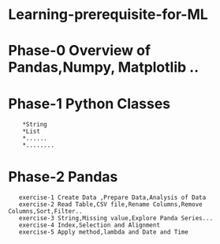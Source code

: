 # Learning-prerequisite-for-ML
# Phase-0 Overview of Pandas,Numpy, Matplotlib ..
# Phase-1 Python Classes
        *String
        *List
        *......
        *........
# Phase-2 Pandas
       exercise-1 Create Data ,Prepare Data,Analysis of Data
       exercise-2 Read Table,CSV file,Rename Columns,Remove Columns,Sort,Filter..
       exercise-3 String,Missing value,Explore Panda Series...
       exercise-4 Index,Selection and Alignment
       exercise-5 Apply method,lambda and Date and Time
